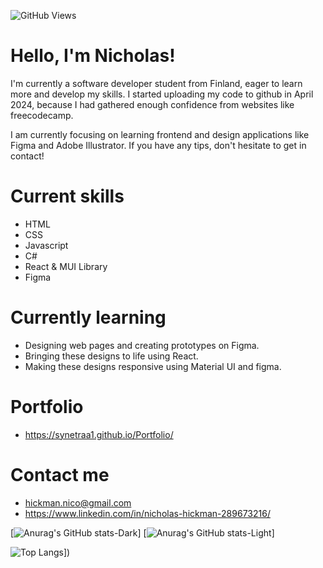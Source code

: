 ![GitHub Views](https://komarev.com/ghpvc/?username=Synetraa1&color=8b39f7)


# Hello, I'm Nicholas! 
I'm currently a software developer student from Finland, eager to learn more and develop my skills.
I started uploading my code to github in April 2024, because I had gathered enough confidence
from websites like freecodecamp.

I am currently focusing on learning frontend and design applications like Figma and Adobe Illustrator. If you have any tips, don't hesitate to get in contact!

# Current skills
- HTML
- CSS
- Javascript
- C#
- React & MUI Library
- Figma

# Currently learning
- Designing web pages and creating prototypes on Figma.
- Bringing these designs to life using React.
- Making these designs responsive using Material UI and figma.

# Portfolio
- https://synetraa1.github.io/Portfolio/

# Contact me
- hickman.nico@gmail.com
- https://www.linkedin.com/in/nicholas-hickman-289673216/

[![Anurag's GitHub stats-Dark](https://github-readme-stats.vercel.app/api?username=Synetraa1&show_icons=true&theme=dark#gh-dark-mode-only)]
[![Anurag's GitHub stats-Light](https://github-readme-stats.vercel.app/api?username=Synetraa1&show_icons=true&theme=default#gh-light-mode-only)]

![Top Langs](https://github-readme-stats.vercel.app/api/top-langs/?username=Synetraa1&layout=compact&show_icons=true&theme=dark#gh-dark-mode-only)])


<!---
Synetraa1/Synetraa1 is a ✨ special ✨ repository because its `README.md` (this file) appears on your GitHub profile.
You can click the Preview link to take a look at your changes.
--->
